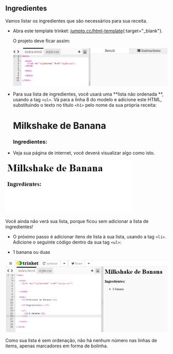 ## Ingredientes

Vamos listar os ingredientes que são necessários para sua receita.

+ Abra este template trinket: [jumpto.cc/html-template](http://jumpto.cc/html-template){:target="_blank"}.
    
    O projeto deve ficar assim:
    
    ![captura de tela](images/recipe-starter.png)

+ Para sua lista de ingredientes, você usará uma **lista não ordenada **, usando a tag `<ul>`. Vá para a linha 8 do modelo e adicione este HTML, substituindo o texto no título `<h1>` pelo nome da sua própria receita:

    <h1>Milkshake de Banana </h1>
    
    <h3>Ingredientes:</h3>
    
    <ul>
    
    </ul>
    

+ Veja sua página de internet, você deverá visualizar algo como isto.

![screenshot](images/recipe-headings.png)

Você ainda não verá sua lista, porque ficou sem adicionar a lista de ingredientes!

+ O próximo passo é adicionar itens de lista à sua lista, usando a tag `<li>`. Adicione o seguinte código dentro da sua tag `<ul>`:

    <li>1 banana ou duas</li>
    

![screenshot](images/recipe-ul.png)

Como sua lista é sem ordenação, não há nenhum número nas linhas de items, apenas marcadores em forma de bolinha.
